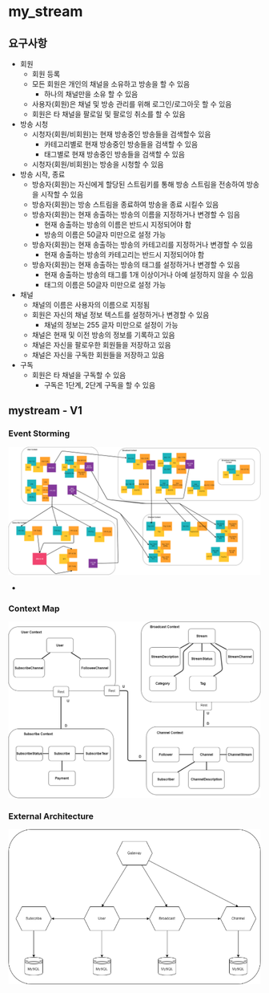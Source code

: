 # my_stream

## 요구사항

  - 회원
    - 회원 등록
    - 모든 회원은 개인의 채널을 소유하고 방송을 할 수 있음
      - 하나의 채널만을 소유 할 수 있음
    - 사용자(회원)은 채널 및 방송 관리를 위해 로그인/로그아웃 할 수 있음
    - 회원은 타 채널을 팔로일 및 팔로잉 취소를 할 수 있음
  - 방송 시청
    - 시청자(회원/비회원)는 현재 방송중인 방송들을 검색할수 있음
      - 카테고리별로 현재 방송중인 방송들을 검색할 수 있음
      - 태그별로 현재 방송중인 방송들을 검색할 수 있음
    - 시청자(회원/비회원)는 방송을 시청할 수 있음
  - 방송 시작, 종료
    - 방송자(회원)는 자신에게 할당된 스트림키를 통해 방송 스트림을 전송하여 방송을 시작할 수 있음 
    - 방송자(회원)는 방송 스트림을 종료하여 방송을 종료 시킬수 있음
    - 방송자(회원)는 현재 송출하는 방송의 이름을 지정하거나 변경할 수 임음
      - 현재 송출하는 방송의 이름은 반드시 지정되어야 함
      - 방송의 이름은 50글자 미만으로 설정 가능
    - 방송자(회원)는 현재 송출하는 방송의 카테고리를 지정하거나 변경할 수 있음
      - 현재 송출하는 방송의 카테고리는 반드시 지정되어야 함
    - 방송자(회원)는 현재 송출하는 방송의 태그를 설정하거나 변경할 수 있음
      - 현재 송출하는 방송의 태그를 1개 이상이거나 아예 설정하지 않을 수 있음
      - 태그의 이름은 50글자 미만으로 설정 가능
  - 채널
    - 채널의 이름은 사용자의 이름으로 지정됨
    - 회원은 자신의 채널 정보 텍스트를 설정하거나 변경할 수 있음
      - 채널의 정보는 255 글자 미만으로 설정이 가능
    - 채널은 현재 및 이전 방송의 정보를 기록하고 있음
    - 채널은 자신을 팔로우한 회원들을 저장하고 있음
    - 채널은 자신을 구독한 회원들을 저장하고 있음
  - 구독
    - 회원은 타 채널을 구독할 수 있음
      - 구독은 1단계, 2단계 구독을 할 수 있음

## mystream - V1

### Event Storming

![EventStorming](doc/assets/v1/event_storming.png)

  - 

### Context Map

![EventStorming](doc/assets/v1/context_map.png)

### External Architecture

![EventStorming](doc/assets/v1/external_architecture.png)
